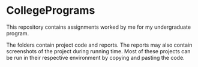 # CollegePrograms

This repository contains assignments worked by me for my undergraduate program. 

The folders contain project code and reports. The reports may also contain screenshots of the project during running time. Most of these projects can be run in their respective environment by copying and pasting the code.
